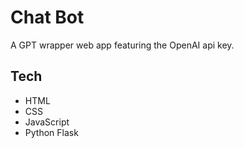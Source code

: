 # Chat Bot
A GPT wrapper web app featuring the OpenAI api key.

## Tech 
- HTML
- CSS
- JavaScript
- Python Flask